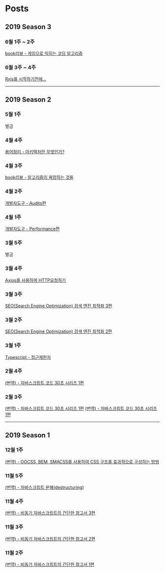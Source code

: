 # Posts

## 2019 Season 3

### 6월 1주 ~ 2주
[book리뷰 - 게임으로 익히는 코딩 알고리즘](https://tuhbm.github.io/2019/06/03/gameLearningAlgorithm/)

### 6월 3주 ~ 4주
[Rxjs를 시작하기전에...](https://tuhbm.github.io/2019/06/28/rxjs1/)

*****

## 2019 Season 2

### 5월 1주
벌금

### 4월 4주
[용어정리 - 아키텍처란 무엇인가?](https://tuhbm.github.io/2019/04/24/architecture/)

### 4월 3주
[book리뷰 - 알고리즘이 욕망하는 것들](https://tuhbm.github.io/2019/04/17/bookAlgorithms/)

### 4월 2주
[개발자도구 - Audits편](https://tuhbm.github.io/2019/04/10/devTools-audits/)

### 4월 1주
[개발자도구 - Performance편](https://tuhbm.github.io/2019/04/02/devTools-performance/)

### 3월 5주
벌금

### 3월 4주
[Axios를 사용하여 HTTP요청하기](https://tuhbm.github.io/2019/03/21/axios/)

### 3월 3주
[SEO(Search Engine Optimization) 검색 엔진 최적화 3편](https://tuhbm.github.io/2019/03/12/seo3/)

### 3월 2주
[SEO(Search Engine Optimization) 검색 엔진 최적화 2편](https://tuhbm.github.io/2019/03/04/seo2/)

### 3월 1주
[Typescript - 접근제한자](https://tuhbm.github.io/2019/02/27/accessModifier/)

### 2월 4주
[(번역) - 자바스크립트 코드 30초 시리즈<Utiltity> 1편](https://tuhbm.github.io/2019/02/22/javascript30secUtiltity/)

### 2월 3주
[(번역) - 자바스크립트 코드 30초 시리즈<Date> 1편](https://tuhbm.github.io/2019/02/17/javascript30secDate/)
[(번역) - 자바스크립트 코드 30초 시리즈<Array> 1편](https://tuhbm.github.io/2019/02/10/javascript30secArray1/)

*****

## 2019 Season 1

### 12월 1주
[(번역) - OOCSS, BEM, SMACSS를 사용하여 CSS 구조를 효과적으로 구성하는 방법](https://tuhbm.github.io/2018/12/09/cssArchitecture/)

### 11월 5주
[(번역) - 자바스크립트 분해(destructuring)](https://tuhbm.github.io/2018/12/01/javascriptDestructuring/)

### 11월 4주
[(번역) - 비동기 자바스크립트의 간단한 참고서 3편](https://tuhbm.github.io/2018/11/24/async03/)

### 11월 3주
[(번역) - 비동기 자바스크립트의 간단한 참고서 2편](https://tuhbm.github.io/2018/11/14/async02/)

### 11월 2주
[(번역) - 비동기 자바스크립트의 간단한 참고서 1편](https://tuhbm.github.io/2018/11/05/async01/)